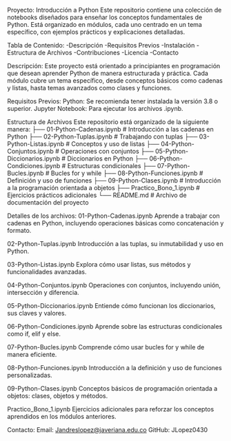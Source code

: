 Proyecto: Introducción a Python
Este repositorio contiene una colección de notebooks diseñados para enseñar los conceptos fundamentales de Python. Está organizado en módulos, cada uno centrado en un tema específico, con ejemplos prácticos y explicaciones detalladas.

Tabla de Contenido:
-Descripción
-Requisitos Previos
-Instalación
-Estructura de Archivos
-Contribuciones
-Licencia
-Contacto

Descripción:
Este proyecto está orientado a principiantes en programación que desean aprender Python de manera estructurada y práctica. Cada módulo cubre un tema específico, desde conceptos básicos como cadenas y listas, hasta temas avanzados como clases y funciones.

Requisitos Previos:
Python: Se recomienda tener instalada la versión 3.8 o superior.
Jupyter Notebook: Para ejecutar los archivos .ipynb.

Estructura de Archivos
Este repositorio está organizado de la siguiente manera:
├── 01-Python-Cadenas.ipynb          # Introducción a las cadenas en Python
├── 02-Python-Tuplas.ipynb           # Trabajando con tuplas
├── 03-Python-Listas.ipynb           # Conceptos y uso de listas
├── 04-Python-Conjuntos.ipynb        # Operaciones con conjuntos
├── 05-Python-Diccionarios.ipynb     # Diccionarios en Python
├── 06-Python-Condiciones.ipynb      # Estructuras condicionales
├── 07-Python-Bucles.ipynb           # Bucles for y while
├── 08-Python-Funciones.ipynb        # Definición y uso de funciones
├── 09-Python-Clases.ipynb           # Introducción a la programación orientada a objetos
├── Practico_Bono_1.ipynb            # Ejercicios prácticos adicionales
└── README.md                        # Archivo de documentación del proyecto

Detalles de los archivos:
01-Python-Cadenas.ipynb
Aprende a trabajar con cadenas en Python, incluyendo operaciones básicas como concatenación y formato.

02-Python-Tuplas.ipynb
Introducción a las tuplas, su inmutabilidad y uso en Python.

03-Python-Listas.ipynb
Explora cómo usar listas, sus métodos y funcionalidades avanzadas.

04-Python-Conjuntos.ipynb
Operaciones con conjuntos, incluyendo unión, intersección y diferencia.

05-Python-Diccionarios.ipynb
Entiende cómo funcionan los diccionarios, sus claves y valores.

06-Python-Condiciones.ipynb
Aprende sobre las estructuras condicionales como if, elif y else.

07-Python-Bucles.ipynb
Comprende cómo usar bucles for y while de manera eficiente.

08-Python-Funciones.ipynb
Introducción a la definición y uso de funciones personalizadas.

09-Python-Clases.ipynb
Conceptos básicos de programación orientada a objetos: clases, objetos y métodos.

Practico_Bono_1.ipynb
Ejercicios adicionales para reforzar los conceptos aprendidos en los módulos anteriores.

Contacto:
Email: Jandreslopez@javeriana.edu.co
GitHub: JLopez0430
